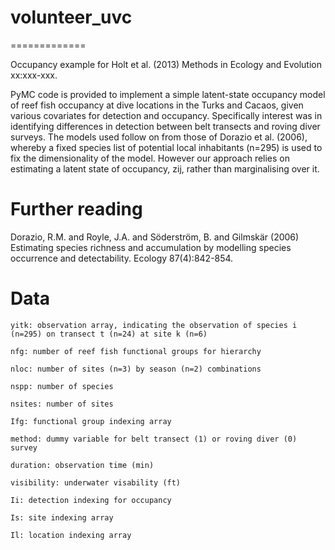 # volunteer_uvc
=============

Occupancy example for Holt et al. (2013) Methods in Ecology and Evolution xx:xxx-xxx.

PyMC code is provided to implement a simple latent-state occupancy model of reef fish occupancy at dive locations in the Turks and Cacaos, given various covariates for detection and occupancy. Specifically interest was in identifying differences in detection between belt transects and roving diver surveys. The models used follow on from those of Dorazio et al. (2006), whereby a fixed species list of potential local inhabitants (n=295) is used to fix the dimensionality of the model. However our approach relies on estimating a latent state of occupancy, zij, rather than marginalising over it. 


Further reading
=================

Dorazio, R.M. and Royle, J.A. and Söderström, B. and Gilmskär (2006) Estimating species richness and accumulation by modelling species occurrence and detectability. Ecology 87(4):842-854.



Data
====

	yitk: observation array, indicating the observation of species i (n=295) on transect t (n=24) at site k (n=6)

	nfg: number of reef fish functional groups for hierarchy

	nloc: number of sites (n=3) by season (n=2) combinations

	nspp: number of species

	nsites: number of sites

	Ifg: functional group indexing array

	method: dummy variable for belt transect (1) or roving diver (0) survey

	duration: observation time (min)

	visibility: underwater visability (ft)

	Ii: detection indexing for occupancy 

	Is: site indexing array

	Il: location indexing array






